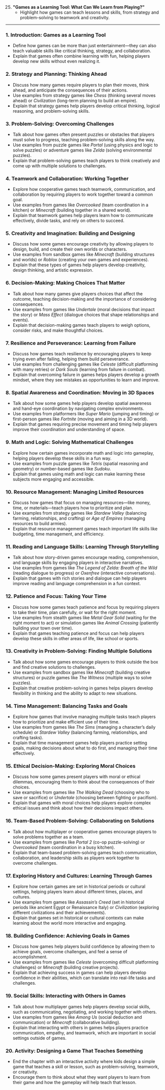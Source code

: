 25. **"Games as a Learning Tool: What Can We Learn from Playing?"**
    - Highlight how games can teach lessons and skills, from strategy and problem-solving to teamwork and creativity.

---

### 1. **Introduction: Games as a Learning Tool**
   - Define how games can be more than just entertainment—they can also teach valuable skills like critical thinking, strategy, and collaboration.
   - Explain that games often combine learning with fun, helping players develop new skills without even realizing it.

### 2. **Strategy and Planning: Thinking Ahead**
   - Discuss how many games require players to plan their moves, think ahead, and anticipate the consequences of their actions.
   - Use examples from strategy games like *Chess* (thinking several moves ahead) or *Civilization* (long-term planning to build an empire).
   - Explain that strategy games help players develop critical thinking, logical reasoning, and problem-solving skills.

### 3. **Problem-Solving: Overcoming Challenges**
   - Talk about how games often present puzzles or obstacles that players must solve to progress, teaching problem-solving skills along the way.
   - Use examples from puzzle games like *Portal* (using physics and logic to solve puzzles) or adventure games like *Zelda* (solving environmental puzzles).
   - Explain that problem-solving games teach players to think creatively and come up with multiple solutions to challenges.

### 4. **Teamwork and Collaboration: Working Together**
   - Explore how cooperative games teach teamwork, communication, and collaboration by requiring players to work together toward a common goal.
   - Use examples from games like *Overcooked* (team coordination in a kitchen) or *Minecraft* (building together in a shared world).
   - Explain that teamwork games help players learn how to communicate effectively, divide tasks, and rely on others to succeed.

### 5. **Creativity and Imagination: Building and Designing**
   - Discuss how some games encourage creativity by allowing players to design, build, and create their own worlds or characters.
   - Use examples from sandbox games like *Minecraft* (building structures and worlds) or *Roblox* (creating your own games and experiences).
   - Explain that these types of games help players develop creativity, design thinking, and artistic expression.

### 6. **Decision-Making: Making Choices That Matter**
   - Talk about how many games give players choices that affect the outcome, teaching decision-making and the importance of considering consequences.
   - Use examples from games like *Undertale* (moral decisions that impact the story) or *Mass Effect* (dialogue choices that shape relationships and events).
   - Explain that decision-making games teach players to weigh options, consider risks, and make thoughtful choices.

### 7. **Resilience and Perseverance: Learning from Failure**
   - Discuss how games teach resilience by encouraging players to keep trying even after failing, helping them build perseverance.
   - Use examples from challenging games like *Celeste* (difficult platforming with many retries) or *Dark Souls* (learning from failure in combat).
   - Explain that overcoming failure in games helps players develop a growth mindset, where they see mistakes as opportunities to learn and improve.

### 8. **Spatial Awareness and Coordination: Moving in 3D Spaces**
   - Talk about how some games help players develop spatial awareness and hand-eye coordination by navigating complex environments.
   - Use examples from platformers like *Super Mario* (jumping and timing) or first-person games like *Fortnite* (moving and aiming in a 3D world).
   - Explain that games requiring precise movement and timing help players improve their coordination and understanding of space.

### 9. **Math and Logic: Solving Mathematical Challenges**
   - Explore how certain games incorporate math and logic into gameplay, helping players develop these skills in a fun way.
   - Use examples from puzzle games like *Tetris* (spatial reasoning and geometry) or number-based games like *Sudoku*.
   - Explain that games using math and logic can make learning these subjects more engaging and accessible.

### 10. **Resource Management: Managing Limited Resources**
   - Discuss how games that focus on managing resources—like money, time, or materials—teach players how to prioritize and plan.
   - Use examples from strategy games like *Stardew Valley* (balancing farming, relationships, and crafting) or *Age of Empires* (managing resources to build armies).
   - Explain that resource management games teach important life skills like budgeting, time management, and efficiency.

### 11. **Reading and Language Skills: Learning Through Storytelling**
   - Talk about how story-driven games encourage reading, comprehension, and language skills by engaging players in interactive narratives.
   - Use examples from games like *The Legend of Zelda: Breath of the Wild* (reading dialogue to progress) or *Oxenfree* (interactive conversations).
   - Explain that games with rich stories and dialogue can help players improve reading and language comprehension in a fun context.

### 12. **Patience and Focus: Taking Your Time**
   - Discuss how some games teach patience and focus by requiring players to take their time, plan carefully, or wait for the right moment.
   - Use examples from stealth games like *Metal Gear Solid* (waiting for the right moment to act) or simulation games like *Animal Crossing* (patiently building your town over time).
   - Explain that games teaching patience and focus can help players develop these skills in other areas of life, like school or sports.

### 13. **Creativity in Problem-Solving: Finding Multiple Solutions**
   - Talk about how some games encourage players to think outside the box and find creative solutions to challenges.
   - Use examples from sandbox games like *Minecraft* (building creative structures) or puzzle games like *The Witness* (multiple ways to solve puzzles).
   - Explain that creative problem-solving in games helps players develop flexibility in thinking and the ability to adapt to new situations.

### 14. **Time Management: Balancing Tasks and Goals**
   - Explore how games that involve managing multiple tasks teach players how to prioritize and make efficient use of their time.
   - Use examples from games like *The Sims* (managing a character’s daily schedule) or *Stardew Valley* (balancing farming, relationships, and crafting tasks).
   - Explain that time management games help players practice setting goals, making decisions about what to do first, and managing their time effectively.

### 15. **Ethical Decision-Making: Exploring Moral Choices**
   - Discuss how some games present players with moral or ethical dilemmas, encouraging them to think about the consequences of their choices.
   - Use examples from games like *The Walking Dead* (choosing who to save or sacrifice) or *Undertale* (choosing between fighting or pacifism).
   - Explain that games with moral choices help players explore complex ethical issues and think about how their decisions impact others.

### 16. **Team-Based Problem-Solving: Collaborating on Solutions**
   - Talk about how multiplayer or cooperative games encourage players to solve problems together as a team.
   - Use examples from games like *Portal 2* (co-op puzzle-solving) or *Overcooked* (team coordination in a busy kitchen).
   - Explain that team-based problem-solving games teach communication, collaboration, and leadership skills as players work together to overcome challenges.

### 17. **Exploring History and Cultures: Learning Through Games**
   - Explore how certain games are set in historical periods or cultural settings, helping players learn about different times, places, and cultures.
   - Use examples from games like *Assassin’s Creed* (set in historical periods like ancient Egypt or Renaissance Italy) or *Civilization* (exploring different civilizations and their achievements).
   - Explain that games set in historical or cultural contexts can make learning about the world more interactive and engaging.

### 18. **Building Confidence: Achieving Goals in Games**
   - Discuss how games help players build confidence by allowing them to achieve goals, overcome challenges, and feel a sense of accomplishment.
   - Use examples from games like *Celeste* (overcoming difficult platforming challenges) or *Minecraft* (building creative projects).
   - Explain that achieving success in games can help players develop confidence in their abilities, which can translate into real-life tasks and challenges.

### 19. **Social Skills: Interacting with Others in Games**
   - Talk about how multiplayer games help players develop social skills, such as communicating, negotiating, and working together with others.
   - Use examples from games like *Among Us* (social deduction and communication) or *Minecraft* (collaborative building).
   - Explain that interacting with others in games helps players practice communication, empathy, and teamwork, which are important in social settings outside of games.

### 20. **Activity: Designing a Game That Teaches Something**
   - End the chapter with an interactive activity where kids design a simple game that teaches a skill or lesson, such as problem-solving, teamwork, or creativity.
   - Encourage them to think about what they want players to learn from their game and how the gameplay will help teach that lesson.